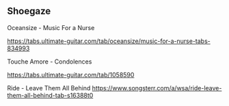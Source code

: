 ## Shoegaze

Oceansize - Music For a Nurse 

https://tabs.ultimate-guitar.com/tab/oceansize/music-for-a-nurse-tabs-834993

Touche Amore - Condolences

https://tabs.ultimate-guitar.com/tab/1058590

Ride - Leave Them All Behind
https://www.songsterr.com/a/wsa/ride-leave-them-all-behind-tab-s16388t0
